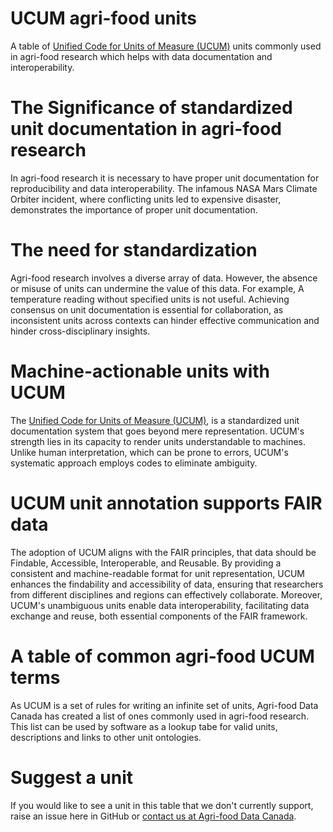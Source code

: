 # UCUM agri-food units
A table of [Unified Code for Units of Measure (UCUM)](https://ucum.org/) units commonly used in agri-food research which helps with data documentation and interoperability.

# The Significance of standardized unit documentation in agri-food research

In agri-food research it is necessary to have proper unit documentation for reproducibility and data interoperability. The infamous NASA Mars Climate Orbiter incident, where conflicting units led to expensive disaster, demonstrates the importance of proper unit documentation.

# The need for standardization

Agri-food research involves a diverse array of data. However, the absence or misuse of units can undermine the value of this data. For example, A temperature reading without specified units is not useful. Achieving consensus on unit documentation is essential for  collaboration, as inconsistent units across contexts can hinder effective communication and hinder cross-disciplinary insights.

# Machine-actionable units with UCUM

The [Unified Code for Units of Measure (UCUM)](https://ucum.org/), is a standardized unit documentation system that goes beyond mere representation. UCUM's strength lies in its capacity to render units understandable to machines. Unlike human interpretation, which can be prone to errors, UCUM's systematic approach employs codes to eliminate ambiguity.

# UCUM unit annotation supports FAIR data

The adoption of UCUM aligns with the FAIR principles, that data should be Findable, Accessible, Interoperable, and Reusable. By providing a consistent and machine-readable format for unit representation, UCUM enhances the findability and accessibility of data, ensuring that researchers from different disciplines and regions can effectively collaborate. Moreover, UCUM's unambiguous units enable data interoperability, facilitating data exchange and reuse, both essential components of the FAIR framework.

# A table of common agri-food UCUM terms

As UCUM is a set of rules for writing an infinite set of units, Agri-food Data Canada has created a list of ones commonly used in agri-food research. This list can be used by software as a lookup tabe for valid units, descriptions and links to other unit ontologies.

# Suggest a unit

If you would like to see a unit in this table that we don't currently support, raise an issue here in GitHub or [contact us at Agri-food Data Canada](https://agrifooddatacanada.ca/contact-us/).
